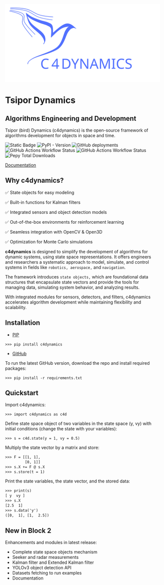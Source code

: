 <div align="center">
  <img src="https://github.com/C4dynamics/C4dynamics/blob/main/docs/source/_icon/c4dlogotext.svg">
</div>



# Tsipor Dynamics

## Algorithms Engineering and Development



Tsipor (bird) Dynamics (c4dynamics) is the open-source framework of algorithms development for objects in space and time.




![Static Badge](https://img.shields.io/badge/python-%20?style=for-the-badge&logo=python&color=white)
![PyPI - Version](https://img.shields.io/pypi/v/c4dynamics?style=for-the-badge&color=orange&link=https%3A%2F%2Fpypi.org%2Fproject%2Fc4dynamics%2F)
![GitHub deployments](https://img.shields.io/github/deployments/C4dynamics/C4dynamics/github-pages%20?style=for-the-badge&label=docs)
![GitHub Actions Workflow Status](https://img.shields.io/github/actions/workflow/status/c4dynamics/c4dynamics/run-tests.yml?style=for-the-badge&label=tests&link=https%3A%2F%2Fgithub.com%2FC4dynamics%2FC4dynamics%2Fblob%2Fmain%2F.github%2Fworkflows%2Frun-tests.yml)
![GitHub Actions Workflow Status](https://img.shields.io/github/actions/workflow/status/C4dynamics/C4dynamics/paper.yml?style=for-the-badge&label=Paper)
![Pepy Total Downloads](https://img.shields.io/pepy/dt/c4dynamics?style=for-the-badge&color=blue%20&link=https%3A%2F%2Fpepy.tech%2Fprojects%2Fc4dynamics%3FtimeRange%3DthreeMonths%26category%3Dversion%26includeCIDownloads%3Dtrue%26granularity%3Ddaily%26viewType%3Dline%26versions%3D2.0.3%252C2.0.1%252C2.0.0)




[Documentation](https://c4dynamics.github.io/C4dynamics/)


## Why c4dynamics?

✅ State objects for easy modeling

✅ Built-in functions for Kalman filters

✅ Integrated sensors and object detection models

✅ Out-of-the-box environments for reinforcement learning 

✅ Seamless integration with OpenCV & Open3D 

✅ Optimization for Monte Carlo simulations




**c4dynamics** is designed to 
simplify the development of algorithms for dynamic systems, 
using state space representations. 
It offers engineers and researchers a systematic approach to model, 
simulate, and control systems in fields like 
``robotics, aerospace,`` and ``navigation``.

The framework introduces ``state objects,`` which are foundational 
data structures that encapsulate state vectors and provide 
the tools for managing data, simulating system behavior, 
and analyzing results. 

With integrated modules for sensors, 
detectors, and filters, 
c4dynamics accelerates algorithm development 
while maintaining flexibility and scalability.




## Installation 


* [PIP](https://pypi.org/project/c4dynamics/)

```
>>> pip install c4dynamics
```



* [GitHub](https://github.com/C4dynamics/C4dynamics)  

To run the latest GitHub version, download the repo and install required packages:

```
>>> pip install -r requirements.txt
```

 
 
 

## Quickstart

Import c4dynamics:
```
>>> import c4dynamics as c4d
```

Define state space object of two variables in the state space (y, vy) with initial conditions (change the state with your variables): 
```
>>> s = c4d.state(y = 1, vy = 0.5)
``` 

Multiply the state vector by a matrix and store:  
```
>>> F = [[1, 1],                      
         [0, 1]]              
>>> s.X += F @ s.X                     
>>> s.store(t = 1)                    
```

Print the state variables, the state vector, and the stored data:  
```
>>> print(s)  
[ y  vy ]
>>> s.X 
[2.5  1]
>>> s.data('y') 
([0,  1], [1,  2.5])
```


## New in Block 2

Enhancements and modules in latest release:

- Complete state space objects mechanism
- Seeker and radar measurements
- Kalman filter and Extended Kalman filter
- YOLOv3 object detection API 
- Datasets fetching to run examples
- Documentation

